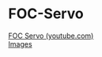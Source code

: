 # FOC-Servo
[FOC Servo (youtube.com)](https://www.youtube.com/watch?v=d91JvBRgOYI&list=PLE616v1yP137koahQjisksADdZlHxYS2S)<br>
[Images](https://goo.gl/photos/JQcb6tujQgFE7cGe8)<br>
